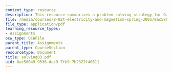 ```yaml
---
content_type: resource
description: This resource summarizes a problem solving strategy for Gauss?s Law problems.
file: /media/courses/8-02t-electricity-and-magnetism-spring-2005/8ac580499536dac97fb97b2322f40811_solving03.pdf
file_type: application/pdf
learning_resource_types:
- Assignments
ocw_type: OCWFile
parent_title: Assignments
parent_type: CourseSection
resourcetype: Document
title: solving03.pdf
uid: 8ac58049-9536-dac9-7fb9-7b2322f40811
---
```

